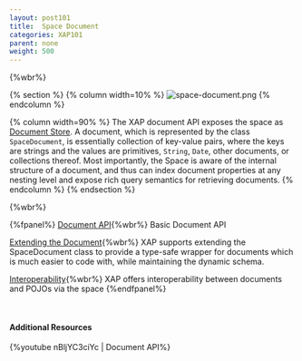 ```yaml
---
layout: post101
title:  Space Document
categories: XAP101
parent: none
weight: 500
---
```


{%wbr%}


{% section %}
{% column  width=10% %}
![space-document.png](/attachment_files/subject/space-document.png)
{% endcolumn %}

{% column width=90% %}
The XAP document API exposes the space as [Document Store](http://en.wikipedia.org/wiki/Document-oriented_database). A document, which is represented by the class `SpaceDocument`, is essentially collection of key-value pairs, where the keys are strings and the values are primitives, `String`, `Date`, other documents, or collections thereof. Most importantly, the Space is aware of the internal structure of a document, and thus can index document properties at any nesting level and expose rich query semantics for retrieving documents.
{% endcolumn %}
{% endsection %}

{%wbr%}

{%fpanel%}
[Document API](./document-api.html){%wbr%}
Basic Document API

[Extending the Document](./document-extending.html){%wbr%}
XAP supports extending the SpaceDocument class to provide a type-safe wrapper for documents which is much easier to code with, while maintaining the dynamic schema.

[Interoperability](./document-pojo-interoperability.html){%wbr%}
XAP offers interoperability between documents and POJOs via the space
{%endfpanel%}

<br>

#### Additional Resources
{%youtube nBljYC3ciYc | Document API%}

